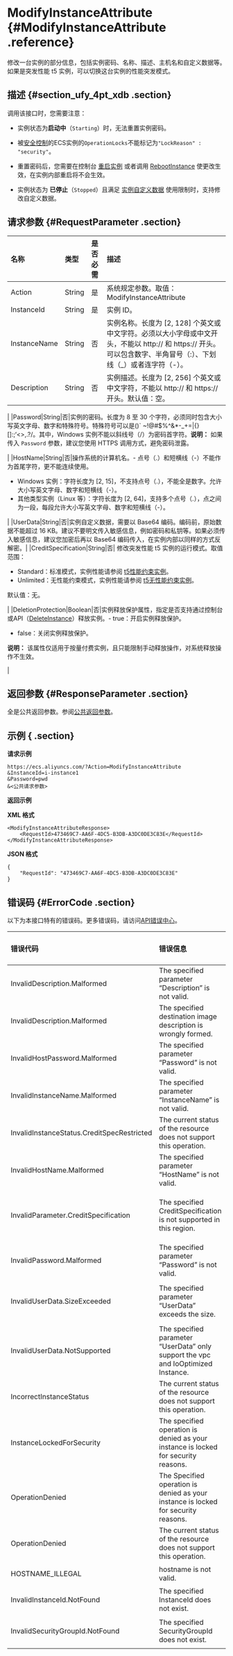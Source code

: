 # ModifyInstanceAttribute {#ModifyInstanceAttribute .reference}

修改一台实例的部分信息，包括实例密码、名称、描述、主机名和自定义数据等。如果是突发性能 t5 实例，可以切换这台实例的性能突发模式。

## 描述 {#section_ufy_4pt_xdb .section}

调用该接口时，您需要注意：

-   实例状态为**启动中**（`Starting`）时，无法重置实例密码。

-   被[安全控制](../cn.zh-CN/API参考/附录/安全锁定时的API行为.md#)的ECS实例的`OperationLocks`不能标记为`"LockReason" : "security"`。

-   重置密码后，您需要在控制台 [重启实例](../cn.zh-CN/用户指南/实例/重启实例.md#) 或者调用 [RebootInstance](cn.zh-CN/API参考/实例/RebootInstance.md#) 使更改生效，在实例内部重启将不会生效。

-   实例状态为 **已停止**（`Stopped`）且满足 [实例自定义数据](../cn.zh-CN/用户指南/实例/实例自定义数据和元数据/实例自定义数据.md) 使用限制时，支持修改自定义数据。


## 请求参数 {#RequestParameter .section}

|名称|类型|是否必需|描述|
|:-|:-|:---|:-|
|Action|String|是|系统规定参数。取值：ModifyInstanceAttribute|
|InstanceId|String|是|实例 ID。|
|InstanceName|String|否|实例名称。长度为 \[2, 128\] 个英文或中文字符。必须以大小字母或中文开头，不能以 http:// 和 https:// 开头。可以包含数字、半角冒号（:）、下划线（\_）或者连字符（-）。|
|Description|String|否|实例描述。长度为 \[2, 256\] 个英文或中文字符，不能以 http:// 和 https:// 开头。默认值：空。

|
|Password|String|否|实例的密码。长度为 8 至 30 个字符，必须同时包含大小写英文字母、数字和特殊符号。特殊符号可以是\(\)\` ~!@\#$%^&\*-\_+=|\{\}\[\]:;‘<\>,.?/。其中，Windows 实例不能以斜线号（/）为密码首字符。**说明：** 如果传入 `Password` 参数，建议您使用 HTTPS 调用方式，避免密码泄露。

|
|HostName|String|否|操作系统的计算机名。-   点号（.）和短横线（-）不能作为首尾字符，更不能连续使用。
-   Windows 实例：字符长度为 \[2, 15\]，不支持点号（.），不能全是数字。允许大小写英文字母、数字和短横线（-）。
-   其他类型实例（Linux 等）：字符长度为 \[2, 64\]，支持多个点号（.），点之间为一段，每段允许大小写英文字母、数字和短横线（-）。

|
|UserData|String|否|实例自定义数据，需要以 Base64 编码。编码前，原始数据不能超过 16 KB。建议不要明文传入敏感信息，例如密码和私钥等。如果必须传入敏感信息，建议您加密后再以 Base64 编码传入，在实例内部以同样的方式反解密。|
|CreditSpecification|String|否| 修改突发性能 t5 实例的运行模式。取值范围：

 -   Standard：标准模式，实例性能请参阅 [t5性能约束实例](../cn.zh-CN/产品简介/实例/突发性能实例/t5性能约束实例.md#)。
-   Unlimited：无性能约束模式，实例性能请参阅 [t5无性能约束实例](../cn.zh-CN/产品简介/实例/突发性能实例/t5无性能约束实例.md#)。

 默认值：无。

 |
|DeletionProtection|Boolean|否|实例释放保护属性，指定是否支持通过控制台或API（[DeleteInstance](cn.zh-CN/API参考/实例/DeleteInstance.md#)）释放实例。-   true：开启实例释放保护。
-   false：关闭实例释放保护。

**说明：** 该属性仅适用于按量付费实例，且只能限制手动释放操作，对系统释放操作不生效。

|

## 返回参数 {#ResponseParameter .section}

全是公共返回参数。参阅[公共返回参数](../cn.zh-CN/API参考/HTTP调用方式/公共参数.md#commonResponseParameters)。

## 示例 { .section}

**请求示例**

```
https://ecs.aliyuncs.com/?Action=ModifyInstanceAttribute
&InstanceId=i-instance1
&Password=pwd
&<公共请求参数>
```

**返回示例**

**XML 格式**

```
<ModifyInstanceAttributeResponse>
    <RequestId>473469C7-AA6F-4DC5-B3DB-A3DC0DE3C83E</RequestId>
</ModifyInstanceAttributeResponse>
```

**JSON 格式**

```
{
    "RequestId": "473469C7-AA6F-4DC5-B3DB-A3DC0DE3C83E"
}
```

## 错误码 {#ErrorCode .section}

以下为本接口特有的错误码。更多错误码，请访问[API错误中心](https://error-center.aliyun.com/status/product/Ecs)。

|错误代码|错误信息|HTTP 状态码|说明|
|:---|:---|:-------|:-|
|InvalidDescription.Malformed|The specified parameter “Description” is not valid.|400|指定的Description 格式不正确。|
|InvalidDescription.Malformed|The specified destination image description is wrongly formed.|400|指定的Description 不合法。|
|InvalidHostPassword.Malformed|The specified parameter “Password” is not valid.|400|指定的 Password 不合法。|
|InvalidInstanceName.Malformed|The specified parameter “InstanceName” is not valid.|400|指定的 InstanceName 不合法。|
|InvalidInstanceStatus.CreditSpecRestricted|The current status of the resource does not support this operation.|400|您的账号已欠费，无法切换 t5 实例的性能突发模式。|
|InvalidHostName.Malformed|The specified parameter “HostName” is not valid.|400|指定的HostName 不合法。|
|InvalidParameter.CreditSpecification|The specified CreditSpecification is not supported in this region.|400|指定的 CreditSpecification无效。或者当前地域不支持该性能突发模式。|
|InvalidPassword.Malformed|The specified parameter “Password” is not valid.|400|指定的Password 不合法。|
|InvalidUserData.SizeExceeded|The specified parameter “UserData” exceeds the size.|400|Base64 编码UserData 前，原始数据不能超过 16 KB。|
|InvalidUserData.NotSupported|The specified parameter “UserData” only support the vpc and IoOptimized Instance.|400|UserData 只适用于 VPC 类型实例和 I/O 优化实例。|
|IncorrectInstanceStatus|The current status of the resource does not support this operation.|403|该资源目前的状态不支持此操作。|
|InstanceLockedForSecurity|The specified operation is denied as your instance is locked for security reasons.|403|实例目前被安全锁定，拒绝操作。|
|OperationDenied|The Specified operation is denied as your instance is locked for security reasons.|403|实例已经被锁定。|
|OperationDenied|The current status of the resource does not support this operation.|403|实例状态不支持该操作。|
|HOSTNAME\_ILLEGAL|hostname is not valid.|404|指定的HostName 不合法。|
|InvalidInstanceId.NotFound|The specified InstanceId does not exist.|404|指定的 InstanceId 不存在。|
|InvalidSecurityGroupId.NotFound|The specified SecurityGroupId does not exist.|404|指定的 SecurityGroupId 不存在。|

